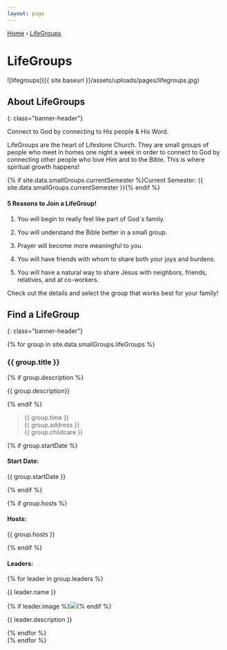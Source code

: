 ```yaml
---
layout: page
---
```


<p id="breadcrumbs">
	<a href="{{ site.baseurl }}/">Home</a> &rsaquo; <a href="{{ site.baseurl }}/lifegroups/">LifeGroups</a>
</p>

# LifeGroups

![lifegroups]({{ site.baseurl }}/assets/uploads/pages/lifegroups.jpg)

## About LifeGroups
{: class="banner-header"}

Connect to God by connecting to His people & His Word.

LifeGroups are the heart of Lifestone Church. They are small groups of people who meet in homes one night a week in order to connect to God by connecting other people who love Him and
 to the Bible. This is where spiritual growth happens!

 {% if site.data.smallGroups.currentSemester %}Current Semester: {{ site.data.smallGroups.currentSemester }}{% endif %}

#### 5 Reasons to Join a LifeGroup!

1. You will begin to really feel like part of God´s family.

1. You will understand the Bible better in a small group.

1. Prayer will become more meaningful to you.

1. You will have friends with whom to share both your joys and burdens.

1. You will have a natural way to share Jesus with neighbors, friends, relatives, and at co-workers.

Check out the details and select the group that works best for your family!

## Find a LifeGroup
{: class="banner-header"}

{% for group in site.data.smallGroups.lifeGroups %}
<section>
<h3>{{ group.title }}</h3>
{% if group.description %}
	<p>{{ group.description}}</p>
{% endif %}
<blockquote>
{{ group.time }}
<br/>
{{ group.address }}
<br/>
{{ group.childcare }}
</blockquote>

{% if group.startDate %}		
<h4>Start Date:</h4>		
<p>{{ group.startDate }}</p>		
{% endif %}

{% if group.hosts %}
<h4>Hosts:</h4>
<p>{{ group.hosts }}</p>
{% endif %}

<h4>Leaders:</h4>
{% for leader in group.leaders %}
<p>{{ leader.name }}</p>

{% if leader.image %}<img class="small left rounded" src="{{site.baseurl}}{{ leader.image }}"/>{% endif %}
<p>{{ leader.description }}</p>
<div style="clear: both;"></div>
{% endfor %}
</section>
{% endfor %}
